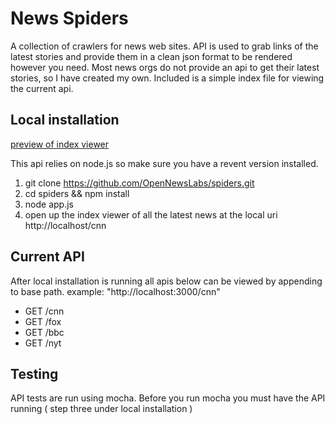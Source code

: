 News Spiders
==========

A collection of crawlers for news web sites. API is used to grab links of the latest stories and provide them in a clean json format to be rendered however you need. Most news orgs do not provide an api to get their latest stories, so I have created my own. Included is a simple index file for viewing the current api.

Local installation
--------

[preview of index viewer](https://raw.githubusercontent.com/OpenNewsLabs/spiders/master/public/images/preview.jpg)

This api relies on node.js so make sure you have a revent version installed. 

1. git clone https://github.com/OpenNewsLabs/spiders.git
2. cd spiders && npm install
3. node app.js
4. open up the index viewer of all the latest news at the local uri http://localhost/cnn



Current API
--------
After local installation is running all apis below can be viewed by appending to base path. example: "http://localhost:3000/cnn"


* GET /cnn
* GET /fox
* GET /bbc
* GET /nyt

Testing
--------
API tests are run using mocha. Before you run mocha you must have the API running ( step three under local installation )
